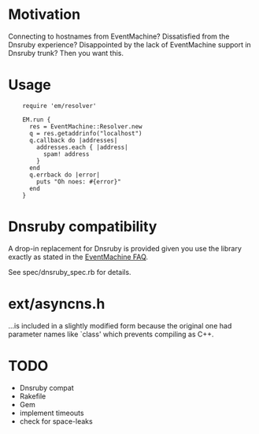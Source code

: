 Motivation
==========

Connecting to hostnames from EventMachine?  Dissatisfied from the
Dnsruby experience?  Disappointed by the lack of EventMachine support
in Dnsruby trunk?  Then you want this.


Usage
=====

        require 'em/resolver'
        
        EM.run {
          res = EventMachine::Resolver.new
          q = res.getaddrinfo("localhost")
          q.callback do |addresses|
            addresses.each { |address|
              spam! address
            }
          end
          q.errback do |error|
            puts "Oh noes: #{error}"
          end
        }


Dnsruby compatibility
=====================

A drop-in replacement for Dnsruby is provided given you use the
library exactly as stated in the [EventMachine FAQ](http://rubyeventmachine.com/wiki/FAQ#DoesEMblockonDNSresolutionsi.e.ifyoustartaconnectiontotakes_ages.comwillittemporarilyblocktheotherprocesseswhileitworks).

See spec/dnsruby_spec.rb for details.


ext/asyncns.h
=========

...is included in a slightly modified form because the original one
had parameter names like `class' which prevents compiling as C++.


TODO
====

- Dnsruby compat
- Rakefile
- Gem
- implement timeouts
- check for space-leaks
